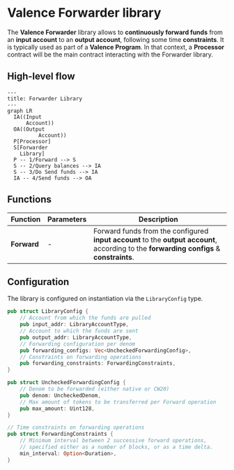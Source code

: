 # Valence Forwarder library

The **Valence Forwarder** library allows to **continuously forward funds** from an **input account** to an **output account**, following some time **constraints**. It is typically used as part of a **Valence Program**. In that context, a **Processor** contract will be the main contract interacting with the Forwarder library.

## High-level flow

```mermaid
---
title: Forwarder Library
---
graph LR
  IA((Input
      Account))
  OA((Output
		  Account))
  P[Processor]
  S[Forwarder
    Library]
  P -- 1/Forward --> S
  S -- 2/Query balances --> IA
  S -- 3/Do Send funds --> IA
  IA -- 4/Send funds --> OA
```

## Functions

| Function    | Parameters | Description |
|-------------|------------|-------------|
| **Forward** | -          | Forward funds from the configured **input account** to the **output account**, according to the **forwarding configs** & **constraints**. |

## Configuration

The library is configured on instantiation via the `LibraryConfig` type.

```rust
pub struct LibraryConfig {
    // Account from which the funds are pulled
    pub input_addr: LibraryAccountType,
    // Account to which the funds are sent
    pub output_addr: LibraryAccountType,
    // Forwarding configuration per denom
    pub forwarding_configs: Vec<UncheckedForwardingConfig>,
    // Constraints on forwarding operations
    pub forwarding_constraints: ForwardingConstraints,
}

pub struct UncheckedForwardingConfig {
    // Denom to be forwarded (either native or CW20)
    pub denom: UncheckedDenom,
    // Max amount of tokens to be transferred per Forward operation
    pub max_amount: Uint128,
}

// Time constraints on forwarding operations
pub struct ForwardingConstraints {
    // Minimum interval between 2 successive forward operations,
    // specified either as a number of blocks, or as a time delta.
    min_interval: Option<Duration>,
}
```
